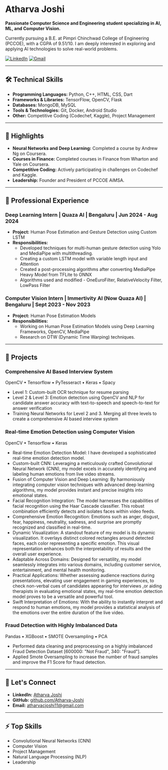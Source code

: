 # Atharva Joshi

**Passionate Computer Science and Engineering student specializing in AI, ML, and Computer Vision.**

Currently pursuing a B.E. at Pimpri Chinchwad College of Engineering (PCCOE), with a CGPA of 9.51/10. I am deeply interested in exploring and applying AI technologies to solve real-world problems.

[![LinkedIn](https://img.shields.io/badge/LinkedIn-Atharva%20Joshi-blue)](www.linkedin.com/in/atharva-joshi-4a759b243)
[![Gmail](https://img.shields.io/badge/Email-atharvacjoshi11@gmail.com-red)](mailto:atharvacjoshi11@gmail.com)
<!-- [![Portfolio](https://img.shields.io/badge/Portfolio-Visit%20My%20Website-green)](https://atharvajoshi.com)  Replace with your portfolio link -->

---

## 🛠 Technical Skills

- **Programming Languages:** Python, C++, HTML, CSS, Dart
- **Frameworks & Libraries:** TensorFlow, OpenCV, Flask
- **Databases:** MongoDB, MySQL
- **Tools & Technologies:** Git, Docker, Android Studio
- **Other:** Competitive Coding (Codechef, Kaggle), Project Management

---

## 🌟 Highlights

- **Neural Networks and Deep Learning:** Completed a course by Andrew Ng on Coursera.
- **Courses in Finance:** Completed courses in Finance from Wharton and Yale on Coursera.
- **Competitive Coding:** Actively participating in challenges on Codechef and Kaggle.
- **Leadership:** Founder and President of PCCOE AiMSA.

---

## 💼 Professional Experience

### Deep Learning Intern | Quaza AI | Bengaluru | Jun 2024 - Aug 2024
- **Project:** Human Pose Estimation and Gesture Detection using Custom LSTM 
- **Responsibilities:**
  -  Developed techniques for multi-human gesture detection using Yolo and MediaPipe with multithreading.
  -  Creating a custom LSTM model with variable length input and Attention 
  -  Created a post-processing algorithms after converting MediaPipe Heavy Model from TFLite to ONNX
  -  Algorithms used and modified - OneEuroFilter, RelativeVelocity Filter, LowPass Filter

### Computer Vision Intern | Immertivity AI (Now Quaza AI) | Bengaluru | Sept 2023 - Nov 2023
- **Project:** Human Pose Estimation Models
- **Responsibilities:**
  - Working on Human Pose Estimation Models using Deep Learning Frameworks, OpenCV, MediaPipe
  - Research on DTW (Dynamic Time Warping) techniques.

---

## 📂 Projects

### Comprehensive AI Based Interview System
OpenCV • Tensorflow • PyTesseract • Keras • Spacy
- Level 1: Custom-built OCR technique for resume parsing
- Level 2 & Level 3: Emotion detection using OpenCV and NLP for candidate answer accuracy with text-to-speech and speech-to-text for answer verification 
- Training Neural Networks for Level 2 and 3. Merging all three levels to create a comprehensive AI based interview system

### Real-time Emotion Detection using Computer Vision
OpenCV • Tensorflow • Keras
- Real-time Emotion Detection Model: I have developed a sophisticated real-time emotion detection model.
- Custom-built CNN: Leveraging a meticulously crafted Convolutional Neural Network (CNN), my model excels in accurately identifying and labeling human emotions from live video streams.
- Fusion of Computer Vision and Deep Learning: By harmoniously integrating computer vision techniques with advanced deep learning algorithms, my model provides instant and precise insights into emotional states.
- Facial Recognition Integration: The model harnesses the capabilities of facial recognition using the Haar Cascade classifier. This robust combination efficiently detects and isolates faces within video feeds.
- Comprehensive Emotion Recognition: Emotions such as anger, disgust, fear, happiness, neutrality, sadness, and surprise are promptly recognized and classified in real-time.
- Dynamic Visualization: A standout feature of my model is its dynamic visualization. It overlays distinct colored rectangles around detected faces, each color representing a specific emotion. This visual representation enhances both the interpretability of results and the overall user experience.
- Adaptable Across Domains: Designed for versatility, my model seamlessly integrates into various domains, including customer service, entertainment, and mental health monitoring.
- Practical Applications: Whether assessing audience reactions during presentations, elevating user engagement in gaming experiences, to check non-verbal cues of candidates appearing for interviews ,or aiding therapists in evaluating emotional states, my real-time emotion detection model proves to be a versatile and powerful tool.
- Swift Interpretation of Emotions: With the ability to instantly interpret and respond to human emotions, my model provides a statistical analysis of the emotions over the entire duration of the live video.

### Fraud Detection with Highly Imbalanced Data
Pandas • XGBoost • SMOTE Oversampling • PCA
- Performed data cleaning and preprocessing on a highly imbalanced Fraud
Detection Dataset [600000: "Not Fraud", 340: "Fraud"].
- Applied Smote Oversampling to increase the number of fraud samples and
improve the F1 Score for fraud detection.

---

## 🔗 Let's Connect

- **LinkedIn:** [Atharva Joshi](www.linkedin.com/in/atharva-joshi-4a759b243)
- **GitHub:** [github.com/Atharva-Joshi](https://github.com/AtharvaJoshi007/AtharvaJoshi007/)
- **Email:** [atharvacjoshi11@gmail.com](mailto:atharvacjoshi11@gmail.com)
<!-- - **Portfolio:** [atharvajoshi.com](https://atharvajoshi.com)  Replace with your portfolio link -->

---

## ⚡ Top Skills

- Convolutional Neural Networks (CNN)
- Computer Vision
- Project Management
- Natural Language Processing (NLP)
- Leadership
